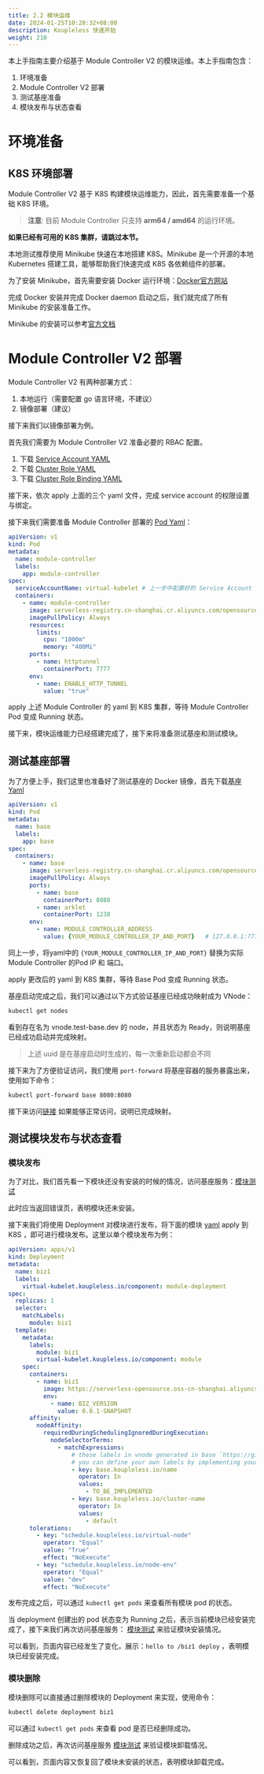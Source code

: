 ```yaml
---
title: 2.2 模块运维
date: 2024-01-25T10:28:32+08:00
description: Koupleless 快速开始
weight: 210
---
```


本上手指南主要介绍基于 Module Controller V2 的模块运维。本上手指南包含：

1. 环境准备
2. Module Controller V2 部署
3. 测试基座准备
4. 模块发布与状态查看

# 环境准备

## K8S 环境部署

Module Controller V2 基于 K8S 构建模块运维能力，因此，首先需要准备一个基础 K8S 环境。

> **注意**: 目前 Module Controller 只支持 **arm64 / amd64** 的运行环境。

**如果已经有可用的 K8S 集群，请跳过本节。**

本地测试推荐使用 Minikube 快速在本地搭建 K8S。Minikube 是一个开源的本地 Kubernetes 搭建工具，能够帮助我们快速完成 K8S 各依赖组件的部署。

为了安装 Minikube，首先需要安装 Docker 运行环境：[Docker官方网站](https://www.docker.com/get-started/)

完成 Docker 安装并完成 Docker daemon 启动之后，我们就完成了所有 Minikube 的安装准备工作。

Minikube 的安装可以参考[官方文档](https://minikube.sigs.k8s.io/docs/start/?arch=%2Fmacos%2Farm64%2Fstable%2Fbinary+download)

# Module Controller V2 部署

Module Controller V2 有两种部署方式：
1. 本地运行（需要配置 go 语言环境，不建议）
2. 镜像部署（建议）

接下来我们以镜像部署为例。

首先我们需要为 Module Controller V2 准备必要的 RBAC 配置。

1. 下载 [Service Account YAML](https://github.com/koupleless/module-controller/blob/main/samples/rbac/base_service_account.yaml)
2. 下载 [Cluster Role YAML](https://github.com/koupleless/module-controller/blob/main/samples/rbac/base_service_account_cluster_role.yaml)
3. 下载 [Cluster Role Binding YAML](https://github.com/koupleless/module-controller/blob/main/samples/rbac/base_service_account_cluster_role_binding.yaml)

接下来，依次 apply 上面的三个 yaml 文件，完成 service account 的权限设置与绑定。

接下来我们需要准备 Module Controller 部署的 [Pod Yaml](https://github.com/koupleless/module-controller/tree/main/example/quick-start/module-controller.yaml)：

```yaml
apiVersion: v1
kind: Pod
metadata:
  name: module-controller
  labels:
    app: module-controller
spec:
  serviceAccountName: virtual-kubelet # 上一步中配置好的 Service Account
  containers:
    - name: module-controller
      image: serverless-registry.cn-shanghai.cr.aliyuncs.com/opensource/release/module-controller-v2:v2.1.2 # 已经打包好的镜像
      imagePullPolicy: Always
      resources:
        limits:
          cpu: "1000m"
          memory: "400Mi"
      ports:
        - name: httptunnel
          containerPort: 7777
      env:
        - name: ENABLE_HTTP_TUNNEL
          value: "true"
```

apply 上述 Module Controller 的 yaml 到 K8S 集群，等待 Module Controller Pod 变成 Running 状态。

接下来，模块运维能力已经搭建完成了，接下来将准备测试基座和测试模块。

## 测试基座部署

为了方便上手，我们这里也准备好了测试基座的 Docker 镜像，首先下载[基座 Yaml](https://github.com/koupleless/module-controller/tree/main/example/quick-start/base.yaml)

```yaml
apiVersion: v1
kind: Pod
metadata:
  name: base
  labels:
    app: base
spec:
  containers:
    - name: base
      image: serverless-registry.cn-shanghai.cr.aliyuncs.com/opensource/test/base-web:1.4.0 # 已经打包好的镜像, 镜像来源 https://github.com/koupleless/samples/blob/main/springboot-samples/web/tomcat/Dockerfile
      imagePullPolicy: Always
      ports:
        - name: base
          containerPort: 8080
        - name: arklet
          containerPort: 1238
      env:
        - name: MODULE_CONTROLLER_ADDRESS
          value: {YOUR_MODULE_CONTROLLER_IP_AND_PORT}   # 127.0.0.1:7777
```

同上一步，将yaml中的 `{YOUR_MODULE_CONTROLLER_IP_AND_PORT}` 替换为实际 Module Controller 的Pod IP 和 端口。

apply 更改后的 yaml 到 K8S 集群，等待 Base Pod 变成 Running 状态。

基座启动完成之后，我们可以通过以下方式验证基座已经成功映射成为 VNode：

```bash
kubectl get nodes
```

看到存在名为 vnode.test-base.dev 的 node，并且状态为 Ready，则说明基座已经成功启动并完成映射。

> 上述 uuid 是在基座启动时生成的，每一次重新启动都会不同

接下来为了方便验证访问，我们使用 `port-forward` 将基座容器的服务暴露出来，使用如下命令：

```bash
kubectl port-forward base 8080:8080
```

接下来访问[链接](http://localhost:8080/biz1) 如果能够正常访问，说明已完成映射。

## 测试模块发布与状态查看

### 模块发布

为了对比，我们首先看一下模块还没有安装的时候的情况，访问基座服务：[模块测试](http://localhost:8080/biz1)

此时应当返回错误页，表明模块还未安装。

接下来我们将使用 Deployment 对模块进行发布，将下面的模块 [yaml](https://github.com/koupleless/module-controller/tree/main/example/quick-start/module.yaml) apply 到 K8S ，即可进行模块发布。这里以单个模块发布为例：

```yaml
apiVersion: apps/v1
kind: Deployment
metadata:
  name: biz1
  labels:
    virtual-kubelet.koupleless.io/component: module-deployment
spec:
  replicas: 1
  selector:
    matchLabels:
      module: biz1
  template:
    metadata:
      labels:
        module: biz1
        virtual-kubelet.koupleless.io/component: module
    spec:
      containers:
        - name: biz1
          image: https://serverless-opensource.oss-cn-shanghai.aliyuncs.com/module-packages/stable/biz1-web-single-host-0.0.1-SNAPSHOT-ark-biz.jar
          env:
            - name: BIZ_VERSION
              value: 0.0.1-SNAPSHOT
      affinity:
        nodeAffinity:
          requiredDuringSchedulingIgnoredDuringExecution:
            nodeSelectorTerms:
              - matchExpressions:
                  # these labels in vnode generated in base `https://github.com/koupleless/runtime/blob/main/arklet-core/src/main/java/com/alipay/sofa/koupleless/arklet/core/hook/base/BaseMetadataHookImpl.java`
                  # you can define your own labels by implementing your own BaseMetadataHookImpl
                  - key: base.koupleless.io/name
                    operator: In
                    values:
                      - TO_BE_IMPLEMENTED
                  - key: base.koupleless.io/cluster-name
                    operator: In
                    values:
                      - default
      tolerations:
        - key: "schedule.koupleless.io/virtual-node"
          operator: "Equal"
          value: "True"
          effect: "NoExecute"
        - key: "schedule.koupleless.io/node-env"
          operator: "Equal"
          value: "dev"
          effect: "NoExecute"
```

发布完成之后，可以通过 `kubectl get pods` 来查看所有模块 pod 的状态。

当 deployment 创建出的 pod 状态变为 Running 之后，表示当前模块已经安装完成了，接下来我们再次访问基座服务： [模块测试](http://localhost:8080/biz1) 来验证模块安装情况。

可以看到，页面内容已经发生了变化，展示：`hello to /biz1 deploy` ，表明模块已经安装完成。

### 模块删除

模块删除可以直接通过删除模块的 Deployment 来实现，使用命令：

```bash
kubectl delete deployment biz1
```

可以通过 `kubectl get pods` 来查看 pod 是否已经删除成功。

删除成功之后，再次访问基座服务 [模块测试](http://localhost:8080/biz1) 来验证模块卸载情况。

可以看到，页面内容又恢复回了模块未安装的状态，表明模块卸载完成。
